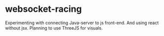 # websocket-racing
Experimenting with connecting Java-server to js front-end. And using react without jsx. Planning to use ThreeJS for visuals.
